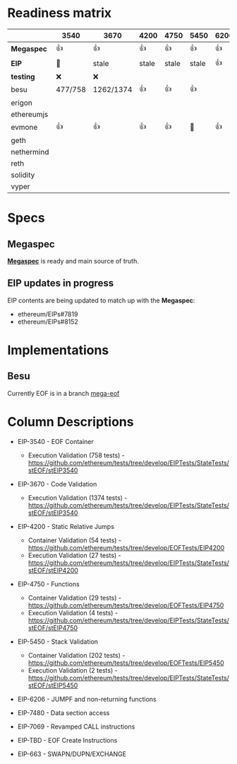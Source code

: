 # Readiness matrix

|              |    3540 |      3670 | 4200 | 4750 | 5450 | 6206 | 7480 | 7069 | 7620     | 663   |
|--------------|---------|-----------|------|------|------|------|------|------|----------|-------|
| **Megaspec** | :+1:    | :+1:      | :+1: | :+1: | :+1: | :+1: | :+1: | :+1: | :+1:     |  :+1: |
| **EIP**      | 🚧      | stale     | stale| stale| stale| :+1: | :+1:  | :+1:| :+1      | 🚧    |
| **testing**  | :x:     | :x:       |      |      |      |      |      |      |          |       |
| besu         | 477/758 | 1262/1374 | :+1: | :+1: | :+1: |      |      |      |          |       |
| erigon       |         |           |      |      |      |      |      |      |          |       |
| ethereumjs   |         |           |      |      |      |      |      |      |          |       |
| evmone       | :+1:    | :+1:      | :+1: | :+1: | 🚧   | :+1: | :+1: | 🚧   | 🚧       | 🚧    |
| geth         |         |           |      |      |      |      |      |      |          |       |
| nethermind   |         |           |      |      |      |      |      |      |          |       |
| reth         |         |           |      |      |      |      |      |      |          |       |
| solidity     |         |           |      |      |      |      |      |      |          |       |
| vyper        |         |           |      |      |      |      |      |      |          |       |

# Specs

## Megaspec

[**Megaspec**](./eof.md) is ready and main source of truth.

## EIP updates in progress

EIP contents are being updated to match up with the **Megaspec**:

- ethereum/EIPs#7819
- ethereum/EIPs#8152

# Implementations

## Besu

Currently EOF is in a branch [mega-eof](https://github.com/hyperledger/besu/tree/mega-eof)


# Column Descriptions

* EIP-3540 - EOF Container
  * Execution Validation (758 tests) - https://github.com/ethereum/tests/tree/develop/EIPTests/StateTests/stEOF/stEIP3540

* EIP-3670 - Code Validation
  * Execution Validation (1374 tests) - https://github.com/ethereum/tests/tree/develop/EIPTests/StateTests/stEOF/stEIP3540

* EIP-4200 - Static Relative Jumps
  * Container Validation (54 tests) - https://github.com/ethereum/tests/tree/develop/EOFTests/EIP4200
  * Execution Validation (27 tests) - https://github.com/ethereum/tests/tree/develop/EIPTests/StateTests/stEOF/stEIP4200

* EIP-4750 - Functions
  * Container Validation (29 tests) - https://github.com/ethereum/tests/tree/develop/EOFTests/EIP4750
  * Execution Validation (4 tests) - https://github.com/ethereum/tests/tree/develop/EIPTests/StateTests/stEOF/stEIP4750

* EIP-5450 - Stack Validation
  * Container Validation (202 tests) - https://github.com/ethereum/tests/tree/develop/EOFTests/EIP5450
  * Execution Validation (2 tests) - https://github.com/ethereum/tests/tree/develop/EIPTests/StateTests/stEOF/stEIP5450

* EIP-6206 - JUMPF and non-returning functions

* EIP-7480 - Data section access

* EIP-7069 - Revamped CALL instructions

* EIP-TBD - EOF Create Instructions

* EIP-663 - SWAPN/DUPN/EXCHANGE
